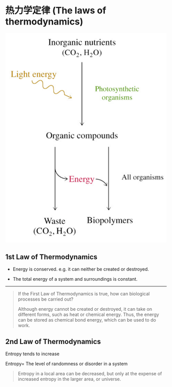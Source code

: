 # 热力学定律 (The laws of thermodynamics)

![image-20211103133156587](image/image-20211103133156587.png)

## 1st Law of  Thermodynamics

+   Energy is conserved. e.g. it can  neither be created or destroyed. 

+   The total energy of a system  and surroundings is constant. 

---

>   If the First Law of Thermodynamics is true, how  can biological processes be carried out?
>
>   Although energy cannot be created or  destroyed, it can take on different forms, such  as heat or chemical energy. Thus, the energy  can be stored as chemical bond energy, which  can be used to do work. 

## 2nd Law of  Thermodynamics

Entropy tends to increase

Entropy= The level of randomness or disorder in a system

>   Entropy in a local area can be decreased, but only at  the expense of increased entropy in the larger area, or  universe.

